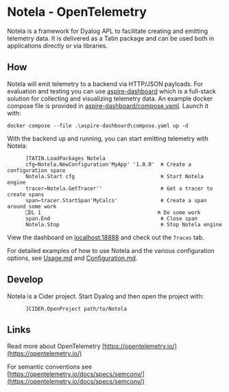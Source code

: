# Notela - OpenTelemetry 

Notela is a framework for Dyalog APL to facilitate creating and emitting telemetry data. It is delivered as a Tatin package and can be used both in applications directly or via libraries.

## How

Notela will emit telemetry to a backend via HTTP/JSON payloads. For evaluation and testing you can use [aspire-dashboard](https://aspiredashboard.com/) which is a full-stack solution for collecting and visualizing telemetry data. An example docker compose file is provided in [aspire-dashboard/compose.yaml](aspire-dashboard/compose.yaml). Launch it with:

```
docker compose --file .\aspire-dashboard\compose.yaml up -d
```

With the backend up and running, you can start emitting telemetry with Notela:

```apl
      ]TATIN.LoadPackages Notela
      cfg←Notela.NewConfiguration'MyApp' '1.0.0'  ⍝ Create a configuration space 
      Notela.Start cfg                            ⍝ Start Notela engine
      tracer←Notela.GetTracer''                   ⍝ Get a tracer to create spans
      span←tracer.StartSpan'MyCalcs'              ⍝ Create a span around some work
      ⎕DL 1                                      ⍝ Do some work
      span.End                                    ⍝ Close span
      Notela.Stop                                 ⍝ Stop Notela engine
```

View the dashboard on [localhost:18888](https://localhost:18888) and check out the `Traces` tab.

For detailed examples of how to use Notela and the various configuration options, see [Usage.md](docs/Usage.md) and [Configuration.md](docs/Configuration.md).

## Develop

Notela is a Cider project. Start Dyalog and then open the project with:

```
      ]CIDER.OpenProject path/to/Notela
```

## Links

Read more about OpenTelemetry [https://opentelemetry.io/](https://opentelemetry.io/)

For semantic conventions see [https://opentelemetry.io/docs/specs/semconv/](https://opentelemetry.io/docs/specs/semconv/)